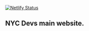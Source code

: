 [![Netlify Status](https://api.netlify.com/api/v1/badges/20bc5de1-c91b-4f66-90e5-694ecdcc13e3/deploy-status)](https://app.netlify.com/sites/nycdevs/deploys)

## NYC Devs main website.
